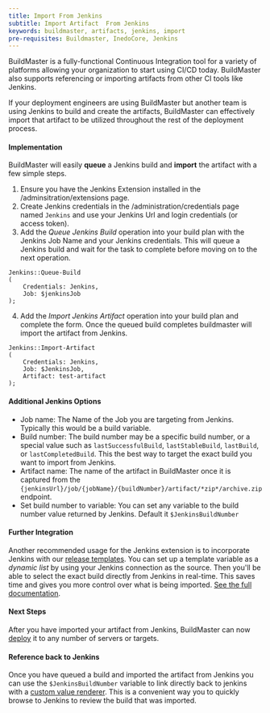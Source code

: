 ```yaml
---
title: Import From Jenkins
subtitle: Import Artifact  From Jenkins
keywords: buildmaster, artifacts, jenkins, import
pre-requisites: Buildmaster, InedoCore, Jenkins
---
```



BuildMaster is a fully-functional Continuous Integration tool for a variety of platforms allowing your organization to start using CI/CD today. BuildMaster also supports referencing or importing artifacts from other CI tools like Jenkins.  

If your deployment engineers are using BuildMaster but another team is using Jenkins to build and create the artifacts, BuildMaster can effectively import that artifact to be utilized throughout the rest of the deployment process. 

#### Implementation

BuildMaster will easily **queue** a Jenkins build and **import** the artifact with a few simple steps.

1. Ensure you have the Jenkins Extension installed in the /adminsitration/extensions page.
2. Create Jenkins credentials in the /administration/credentials page named `Jenkins` and use your Jenkins Url and login credentials (or access token). 
3. Add the _Queue Jenkins Build_ operation into your build plan with the Jenkins Job Name and your Jenkins credentials. This will queue a Jenkins build and wait for the task to complete before moving on to the next operation. 
```
Jenkins::Queue-Build
(
    Credentials: Jenkins,
    Job: $jenkinsJob      
);
```
4. Add the _Import Jenkins Artifact_ operation into your build plan and complete the form. Once the queued build completes buildmaster will import the artifact from Jenkins.    
```
Jenkins::Import-Artifact
(
    Credentials: Jenkins,
    Job: $JenkinsJob,
    Artifact: test-artifact
);
```

#### Additional Jenkins Options
- Job name:  The Name of the Job you are targeting from Jenkins. Typically this would be a build variable. 
- Build number: The build number may be a specific build number, or a special value such as `lastSuccessfulBuild`, `lastStableBuild`, `lastBuild`, or `lastCompletedBuild`.  This the best way to target the exact build you want to import from Jenkins.
- Artifact name:  The name of the artifact in BuildMaster once it is captured from the `{jenkinsUrl}/job/{jobName}/{buildNumber}/artifact/*zip*/archive.zip` endpoint.
- Set build number to variable:  You can set any variable to the build number value returned by Jenkins. Default it `$JenkinsBuildNumber`

#### Further Integration
Another recommended usage for the Jenkins extension is to incorporate Jenkins with our [release templates](https://inedo.com/docs/buildmaster/releases/templates). You can set up a template variable as a _dynamic list_ by using your Jenkins connection as the source. Then you'll be able to select the exact build directly from Jenkins in real-time. This saves time and gives you more control over what is being imported. [See the full documentation](https://inedo.com/support/tutorials/buildmaster/jenkins/choosing-specific-artifact-from-jenkins). 

#### Next Steps
After you have imported your artifact from Jenkins, BuildMaster can now [deploy](https://inedo.com/docs/buildmaster/reference/operations/artifacts/deploy-artifact) it to any number of servers or targets. 

#### Reference back to Jenkins
Once you have queued a build and imported the artifact from Jenkins you can use the `$JenkinsBuildNumber` variable to link directly back to jenkins with a [custom value renderer](https://inedo.com/docs/buildmaster/administration/value-renderers). This is a convenient way you to quickly browse to Jenkins to review the build that was imported. 

